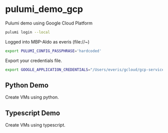 # pulumi_demo_gcp

Pulumi demo using Google Cloud Platform

```sh
pulumi login --local
```

Logged into MBP-Aldo as everis (file://~)

```sh
export PULUMI_CONFIG_PASSPHRASE='hardcoded'
```

Export your credentials file.

```sh
export GOOGLE_APPLICATION_CREDENTIALS="/Users/everis/gcloud/gcp-service-account.json"
```

## Python Demo

Create VMs using python.

## Typescript Demo

Create VMs using typescript.

